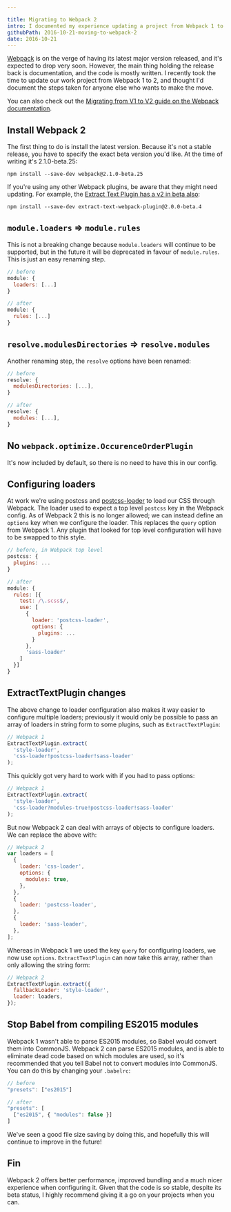 ```yaml
---

title: Migrating to Webpack 2
intro: I documented my experience updating a project from Webpack 1 to 2.
githubPath: 2016-10-21-moving-to-webpack-2
date: 2016-10-21
---
```


[Webpack](http://webpack.js.org) is on the verge of having its latest major version released, and it's expected to drop very soon. However, the main thing holding the release back is documentation, and the code is mostly written. I recently took the time to update our work project from Webpack 1 to 2, and thought I'd document the steps taken for anyone else who wants to make the move.

You can also check out the [Migrating from V1 to V2 guide on the Webpack documentation](https://webpack.js.org/guides/migrating/).

## Install Webpack 2

The first thing to do is install the latest version. Because it's not a stable release, you have to specify the exact beta version you'd like. At the time of writing it's 2.1.0-beta.25:

```
npm install --save-dev webpack@2.1.0-beta.25
```

If you're using any other Webpack plugins, be aware that they might need updating. For example, the [Extract Text Plugin has a v2 in beta also](https://github.com/webpack/extract-text-webpack-plugin):

```
npm install --save-dev extract-text-webpack-plugin@2.0.0-beta.4
```

## `module.loaders` => `module.rules`

This is not a breaking change because `module.loaders` will continue to be supported, but in the future it will be deprecated in favour of `module.rules`. This is just an easy renaming step.

```js
// before
module: {
  loaders: [...]
}

// after
module: {
  rules: [...]
}
```

## `resolve.modulesDirectories` => `resolve.modules`

Another renaming step, the `resolve` options have been renamed:

```js
// before
resolve: {
  modulesDirectories: [...],
}

// after
resolve: {
  modules: [...],
}
```

## No `webpack.optimize.OccurenceOrderPlugin`

It's now included by default, so there is no need to have this in our config.

## Configuring loaders

At work we're using postcss and [postcss-loader](https://github.com/postcss/postcss-loader) to load our CSS through Webpack. The loader used to expect a top level `postcss` key in the Webpack config. As of Webpack 2 this is no longer allowed; we can instead define an `options` key when we configure the loader. This replaces the `query` option from Webpack 1. Any plugin that looked for top level configuration will have to be swapped to this style.

```js
// before, in Webpack top level
postcss: {
  plugins: ...
}

// after
module: {
  rules: [{
    test: /\.scss$/,
    use: [
      {
        loader: 'postcss-loader',
        options: {
          plugins: ...
        }
      },
      'sass-loader'
    ]
  }]
}
```

## ExtractTextPlugin changes

The above change to loader configuration also makes it way easier to configure multiple loaders; previously it would only be possible to pass an array of loaders in string form to some plugins, such as `ExtractTextPlugin`:

```js
// Webpack 1
ExtractTextPlugin.extract(
  'style-loader',
  'css-loader!postcss-loader!sass-loader'
);
```

This quickly got very hard to work with if you had to pass options:

```js
// Webpack 1
ExtractTextPlugin.extract(
  'style-loader',
  'css-loader?modules-true!postcss-loader!sass-loader'
);
```

But now Webpack 2 can deal with arrays of objects to configure loaders. We can replace the above with:

```js
// Webpack 2
var loaders = [
  {
    loader: 'css-loader',
    options: {
      modules: true,
    },
  },
  {
    loader: 'postcss-loader',
  },
  {
    loader: 'sass-loader',
  },
];
```

Whereas in Webpack 1 we used the key `query` for configuring loaders, we now use `options`. `ExtractTextPlugin` can now take this array, rather than only allowing the string form:

```js
// Webpack 2
ExtractTextPlugin.extract({
  fallbackLoader: 'style-loader',
  loader: loaders,
});
```

## Stop Babel from compiling ES2015 modules

Webpack 1 wasn't able to parse ES2015 modules, so Babel would convert them into CommonJS. Webpack 2 can parse ES2015 modules, and is able to eliminate dead code based on which modules are used, so it's recommended that you tell Babel not to convert modules into CommonJS. You can do this by changing your `.babelrc`:

```js
// before
"presets": ["es2015"]

// after
"presets": [
  ["es2015", { "modules": false }]
]
```

We've seen a good file size saving by doing this, and hopefully this will continue to improve in the future!

## Fin

Webpack 2 offers better performance, improved bundling and a much nicer experience when configuring it. Given that the code is so stable, despite its beta status, I highly recommend giving it a go on your projects when you can.
